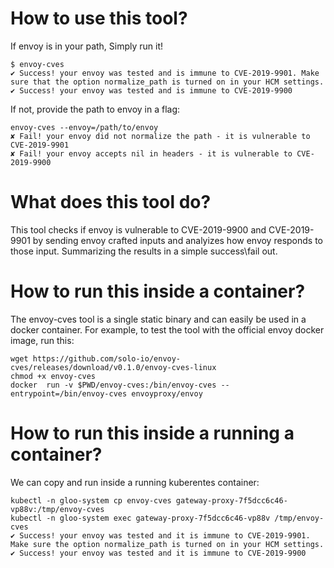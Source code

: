 # How to use this tool?

If envoy is in your path, Simply run it!
```
$ envoy-cves
✔ Success! your envoy was tested and is immune to CVE-2019-9901. Make sure that the option normalize_path is turned on in your HCM settings.
✔ Success! your envoy was tested and is immune to CVE-2019-9900
```

If not, provide the path to envoy in a flag:
```
envoy-cves --envoy=/path/to/envoy
✘ Fail! your envoy did not normalize the path - it is vulnerable to CVE-2019-9901
✘ Fail! your envoy accepts nil in headers - it is vulnerable to CVE-2019-9900
```

# What does this tool do?
This tool checks if envoy is vulnerable to CVE-2019-9900 and CVE-2019-9901 by sending envoy
crafted inputs and analyizes how envoy responds to those input. Summarizing the results in a
simple success\fail out.

# How to run this inside a container?
The envoy-cves tool is a single static binary and can easily be used in a docker container.
For example, to test the tool with the official envoy docker image, run this:
```
wget https://github.com/solo-io/envoy-cves/releases/download/v0.1.0/envoy-cves-linux
chmod +x envoy-cves
docker  run -v $PWD/envoy-cves:/bin/envoy-cves --entrypoint=/bin/envoy-cves envoyproxy/envoy
```
# How to run this inside a running a container?
We can copy and run inside a running kuberentes container:
```
kubectl -n gloo-system cp envoy-cves gateway-proxy-7f5dcc6c46-vp88v:/tmp/envoy-cves
kubectl -n gloo-system exec gateway-proxy-7f5dcc6c46-vp88v /tmp/envoy-cves
✔ Success! your envoy was tested and it is immune to CVE-2019-9901. Make sure the option normalize_path is turned on in your HCM settings.
✔ Success! your envoy was tested and it is immune to CVE-2019-9900
```